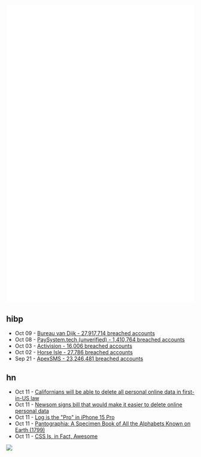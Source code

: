 ![Metrics](https://raw.githubusercontent.com/phixion/phixion/master/metrics.svg)

## hibp

<!--
for https://github.com/phixion/phixion/blob/main/.github/workflows/feeds.yml
-->
<!--START_SECTION:haveibeenpwnd-->
- Oct 09 - [Bureau van Dijk - 27,917,714 breached accounts](https://haveibeenpwned.com/PwnedWebsites#BVD)
- Oct 08 - [PaySystem.tech (unverified) - 1,410,764 breached accounts](https://haveibeenpwned.com/PwnedWebsites#PaySystemTech)
- Oct 03 - [Activision - 16,006 breached accounts](https://haveibeenpwned.com/PwnedWebsites#Activision)
- Oct 02 - [Horse Isle - 27,786 breached accounts](https://haveibeenpwned.com/PwnedWebsites#HorseIsle)
- Sep 21 - [ApexSMS - 23,246,481 breached accounts](https://haveibeenpwned.com/PwnedWebsites#ApexSMS)
<!--END_SECTION:haveibeenpwnd-->

## hn

<!--
for https://github.com/phixion/phixion/blob/main/.github/workflows/feeds.yml
-->
<!--START_SECTION:hn-->
- Oct 11 - [Californians will be able to delete all personal online data in first-in-US law](https://www.theguardian.com/technology/2023/oct/10/california-delete-act-signed-newsom)
- Oct 11 - [Newsom signs bill that would make it easier to delete online personal data](https://www.latimes.com/california/story/2023-10-10/newsom-bill-delete-online-personal-data)
- Oct 11 - [Log is the "Pro" in iPhone 15 Pro](https://prolost.com/blog/applelog)
- Oct 11 - [Pantographia: A Specimen Book of All the Alphabets Known on Earth (1799)](https://publicdomainreview.org/collection/pantographia/)
- Oct 11 - [CSS Is, in Fact, Awesome](https://css-tricks.com/css-is-in-fact-awesome/)
<!--END_SECTION:hn-->

<!--
for https://yhype.me
-->
![](https://hit.yhype.me/github/profile?user_id=13013670)
